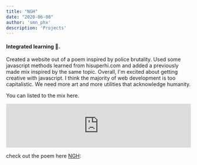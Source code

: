 ```yaml
---
title: "NGH"
date: "2020-06-08"
author: 'smn_phx'
description: 'Projects'
---
```


#### Integrated learning 🍻.

Created a website out of a poem inspired by police brutality. Used some javascript methods learned from hisuperhi.com and added a previously made mix inspired by the same topic. Overall, I'm excited about getting creative with javascript. I think the majority of web development is too capitalistic. We need more art and more utilities that acknowledge humanity.

You can listed to the mix here.
<iframe width="100%" height="120" src="https://www.mixcloud.com/widget/iframe/?hide_cover=1&feed=%2FHOODFUTURE_%2Fngh%2F" frameborder="0" ></iframe>

check out the poem here [NGH](https://ngh.ogdarconc.co):
